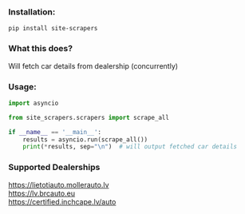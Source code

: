 ### Installation:

`pip install site-scrapers`

### What this does?
Will fetch car details from dealership (concurrently)

### Usage:

```python
import asyncio

from site_scrapers.scrapers import scrape_all

if __name__ == '__main__':
    results = asyncio.run(scrape_all())
    print(*results, sep="\n")  # will output fetched car details
```

### Supported Dealerships
https://lietotiauto.mollerauto.lv  
https://lv.brcauto.eu  
https://certified.inchcape.lv/auto
